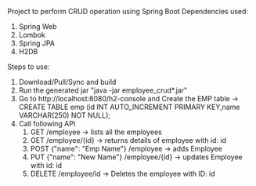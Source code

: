 Project to perform CRUD operation using Spring Boot
Dependencies used: 
1. Spring Web
2. Lombok
3. Spring JPA
4. H2DB

Steps to use: 
1. Download/Pull/Sync and build
2. Run the generated jar "java -jar employee_crud*.jar"
3. Go to http://localhost:8080/h2-console and Create the EMP table -> CREATE TABLE emp (id INT AUTO_INCREMENT  PRIMARY KEY,name VARCHAR(250) NOT NULL);
4. Call following API 
	1. GET /employee -> lists all the employees 
	2. GET /employee/{id} -> returns details of employee with id: id
	2. POST {"name": "Emp Name"} /employee -> adds Employee
	3. PUT  {"name": "New Name"} /employee/{id} -> updates Employee with id: id 
	4. DELETE /employee/id -> Deletes the employee with ID: id 